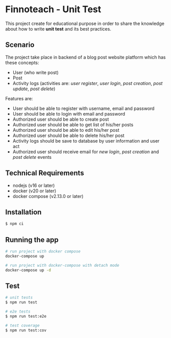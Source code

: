 # Finnoteach - Unit Test
This project create for educational purpose in order to share the knowledge about how to write **unit test** and its best practices.

## Scenario
The project take place in backend of a blog post website platform which has these concepts:
 -  User (who write post)
 -  Post
 -  Activity logs (activities are: _user register_, _user login_, _post creation_, _post update_, _post delete_)

Features are:
 - User should be able to register with username, email and password
 - User should be able to login with email and password
 - Authorized user should be able to create post
 - Authorized user should be able to get list of his/her posts
 - Authorized user should be able to edit his/her post
 - Authorized user should be able to delete his/her post
 - Activity logs should be save to database by user information and user act
 - Authorized user should receive email for _new login_, _post creation_ and _post delete_ events

## Technical Requirements
 - nodejs (v16 or later)
 - docker (v20 or later)
 - docker compose (v2.13.0 or later)

## Installation

```bash
$ npm ci
```

## Running the app

```bash
# run project with docker compose
docker-compose up

# run project with docker-compose with detach mode
docker-compose up -d
```

## Test

```bash
# unit tests
$ npm run test

# e2e tests
$ npm run test:e2e

# test coverage
$ npm run test:cov
```
